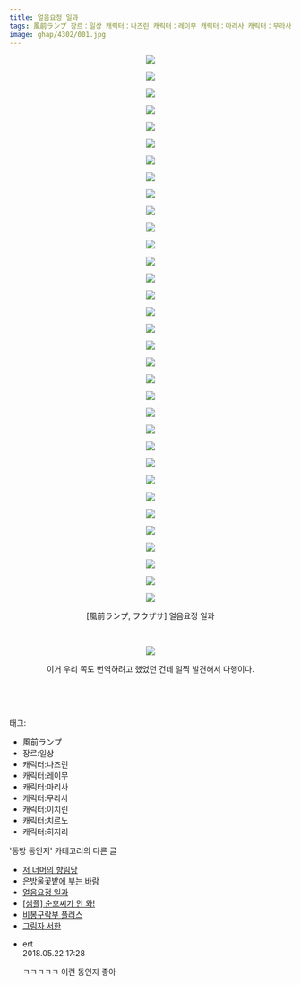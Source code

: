 ```yaml
---
title: 얼음요정 일과
tags: 風前ランプ 장르：일상 캐릭터：나즈린 캐릭터：레이무 캐릭터：마리사 캐릭터：무라사 캐릭터：이치린 캐릭터：치르노 캐릭터：히지리 フウザサ 동방_동인지
image: ghap/4302/001.jpg
---
```

<div class="article">
<p style="text-align: center; clear: none; float: none;"><img src="{{ site.nasurl }}/ghap/4302/001.jpg"/></p>
<p style="text-align: center; clear: none; float: none;"><img src="{{ site.nasurl }}/ghap/4302/002.jpg"/></p>
<p style="text-align: center; clear: none; float: none;"><img src="{{ site.nasurl }}/ghap/4302/003.jpg"/></p>
<p style="text-align: center; clear: none; float: none;"><img src="{{ site.nasurl }}/ghap/4302/004.jpg"/></p>
<p style="text-align: center; clear: none; float: none;"><img src="{{ site.nasurl }}/ghap/4302/005.jpg"/></p>
<p style="text-align: center; clear: none; float: none;"><img src="{{ site.nasurl }}/ghap/4302/006.jpg"/></p>
<p style="text-align: center; clear: none; float: none;"><img src="{{ site.nasurl }}/ghap/4302/007.jpg"/></p>
<p style="text-align: center; clear: none; float: none;"><img src="{{ site.nasurl }}/ghap/4302/008.jpg"/></p>
<p style="text-align: center; clear: none; float: none;"><img src="{{ site.nasurl }}/ghap/4302/009.jpg"/></p>
<p style="text-align: center; clear: none; float: none;"><img src="{{ site.nasurl }}/ghap/4302/010.jpg"/></p>
<p style="text-align: center; clear: none; float: none;"><img src="{{ site.nasurl }}/ghap/4302/011.jpg"/></p>
<p style="text-align: center; clear: none; float: none;"><img src="{{ site.nasurl }}/ghap/4302/012.jpg"/></p>
<p style="text-align: center; clear: none; float: none;"><img src="{{ site.nasurl }}/ghap/4302/013.jpg"/></p>
<p style="text-align: center; clear: none; float: none;"><img src="{{ site.nasurl }}/ghap/4302/014.jpg"/></p>
<p style="text-align: center; clear: none; float: none;"><img src="{{ site.nasurl }}/ghap/4302/015.jpg"/></p>
<p style="text-align: center; clear: none; float: none;"><img src="{{ site.nasurl }}/ghap/4302/016.jpg"/></p>
<p style="text-align: center; clear: none; float: none;"><img src="{{ site.nasurl }}/ghap/4302/017.jpg"/></p>
<p style="text-align: center; clear: none; float: none;"><img src="{{ site.nasurl }}/ghap/4302/018.jpg"/></p>
<p style="text-align: center; clear: none; float: none;"><img src="{{ site.nasurl }}/ghap/4302/019.jpg"/></p>
<p style="text-align: center; clear: none; float: none;"><img src="{{ site.nasurl }}/ghap/4302/020.jpg"/></p>
<p style="text-align: center; clear: none; float: none;"><img src="{{ site.nasurl }}/ghap/4302/021.jpg"/></p>
<p style="text-align: center; clear: none; float: none;"><img src="{{ site.nasurl }}/ghap/4302/022.jpg"/></p>
<p style="text-align: center; clear: none; float: none;"><img src="{{ site.nasurl }}/ghap/4302/023.jpg"/></p>
<p style="text-align: center; clear: none; float: none;"><img src="{{ site.nasurl }}/ghap/4302/024.jpg"/></p>
<p style="text-align: center; clear: none; float: none;"><img src="{{ site.nasurl }}/ghap/4302/025.jpg"/></p>
<p style="text-align: center; clear: none; float: none;"><img src="{{ site.nasurl }}/ghap/4302/026.jpg"/></p>
<p style="text-align: center; clear: none; float: none;"><img src="{{ site.nasurl }}/ghap/4302/027.jpg"/></p>
<p style="text-align: center; clear: none; float: none;"><img src="{{ site.nasurl }}/ghap/4302/028.jpg"/></p>
<p style="text-align: center; clear: none; float: none;"><img src="{{ site.nasurl }}/ghap/4302/029.jpg"/></p>
<p style="text-align: center; clear: none; float: none;"><img src="{{ site.nasurl }}/ghap/4302/030.jpg"/></p>
<p style="text-align: center; clear: none; float: none;"><img src="{{ site.nasurl }}/ghap/4302/031.jpg"/></p>
<p style="text-align: center; clear: none; float: none;"><img src="{{ site.nasurl }}/ghap/4302/032.jpg"/></p>
<p style="text-align: center; clear: none; float: none;"><img src="{{ site.nasurl }}/ghap/4302/033.jpg"/></p>
<p style="text-align: center; clear: none; float: none;">[風前ランプ, フウザサ] 얼음요정 일과</p>
<p style="text-align: center; clear: none; float: none;"><br/></p>
<p style="text-align: center; clear: none; float: none;"><img src="{{ site.nasurl }}/ghap/4302/034.jpg"/></p>
<p style="text-align: center; clear: none; float: none;"></p>
<p style="text-align: center; clear: none; float: none;">이거 우리 쪽도 번역하려고 했었던 건데 일찍 발견해서 다행이다.</p>
<p style="text-align: center; clear: none; float: none;"><br/></p>
<p><br/></p>
</div><div class="tagTrail">
<p>태그: </p>
<ul>
<li>風前ランプ</li>
<li>장르:일상</li>
<li>캐릭터:나즈린</li>
<li>캐릭터:레이무</li>
<li>캐릭터:마리사</li>
<li>캐릭터:무라사</li>
<li>캐릭터:이치린</li>
<li>캐릭터:치르노</li>
<li>캐릭터:히지리</li>
</ul>
</div><div class="another">
<p>'동방 동인지' 카테고리의 다른 글</p>
<ul>
<li><a href="/2018-04-20-ghap_4311">저 너머의 향림당</a></li>
<li><a href="/2018-04-18-ghap_4303">은방울꽃밭에 부는 바람</a></li>
<li><a href="/2018-04-18-ghap_4302">얼음요정 일과</a></li>
<li><a href="/2018-04-18-ghap_4297">[샘플] 순호씨가 안 와!</a></li>
<li><a href="/2018-04-18-ghap_4294">비봉구락부 플러스</a></li>
<li><a href="/2018-04-16-ghap_4291">그림자 서한</a></li>
</ul>
</div><div class="cb_module cb_fluid">
<div class="cb_wrt cb_profile">
<div class="comment">
<ul>
<li class="cb_thumb_off" id="comment15260100">
<div class="cb_comment_area">
<div class="cb_info_area">
<div class="cb_section">
<span class="cb_nick_name">ert</span>
</div>
<div class="cb_section">
<span class="cb_date">2018.05.22 17:28 </span>
</div>
</div>
<div class="cb_dsc_comment">
<p class="cb_dsc">
											ㅋㅋㅋㅋㅋ 이런 동인지 좋아
										</p>
</div>
</div></li>
</ul>
</div>
</div><!-- commentList close -->
</div>